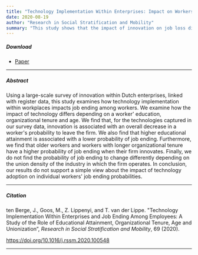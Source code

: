 ```yaml
---
title: "Technology Implementation Within Enterprises: Impact on Workers" 
date: 2020-08-19
author: "Research in Social Stratification and Mobility"
summary: "This study shows that the impact of innovation on job loss differs across workers."
---
```


##### Download

+ [Paper](/14.pdf)
---

##### Abstract

Using a large-scale survey of innovation within Dutch enterprises, linked with register data, this study examines how technology implementation within workplaces impacts job ending among workers. We examine how the impact of technology differs depending on a worker' education, organizational tenure and age. We find that, for the technologies captured in our survey data, innovation is associated with an overall decrease in a worker's probability to leave the firm. We also find that higher educational attainment is associated with a lower probability of job ending. Furthermore, we find that older workers and workers with longer organizational tenure have a higher probability of job ending when their firm innovates. Finally, we do not find the probability of job ending to change differently depending on the union density of the industry in which the firm operates. In conclusion, our results do not support a simple view about the impact of technology adoption on individual workers' job ending probabilities.

---

##### Citation

ten Berge, J., Goos, M., Z. Lippenyi, and T. van der Lippe. "Technology Implementation Within Enterprises and Job Ending Among Employees: A Study of the Role of Educational Attainment, Organizational Tenure, Age and Unionization”, *Research in Social Stratification and Mobility*, 69 (2020).

https://doi.org/10.1016/j.rssm.2020.100548

---


